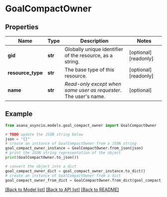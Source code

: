 # GoalCompactOwner


## Properties

Name | Type | Description | Notes
------------ | ------------- | ------------- | -------------
**gid** | **str** | Globally unique identifier of the resource, as a string. | [optional] [readonly] 
**resource_type** | **str** | The base type of this resource. | [optional] [readonly] 
**name** | **str** | *Read-only except when same user as requester*. The user&#39;s name. | [optional] 

## Example

```python
from asana_asyncio.models.goal_compact_owner import GoalCompactOwner

# TODO update the JSON string below
json = "{}"
# create an instance of GoalCompactOwner from a JSON string
goal_compact_owner_instance = GoalCompactOwner.from_json(json)
# print the JSON string representation of the object
print(GoalCompactOwner.to_json())

# convert the object into a dict
goal_compact_owner_dict = goal_compact_owner_instance.to_dict()
# create an instance of GoalCompactOwner from a dict
goal_compact_owner_from_dict = GoalCompactOwner.from_dict(goal_compact_owner_dict)
```
[[Back to Model list]](../README.md#documentation-for-models) [[Back to API list]](../README.md#documentation-for-api-endpoints) [[Back to README]](../README.md)


